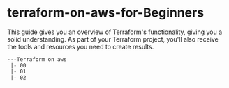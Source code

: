 # terraform-on-aws-for-Beginners
This guide gives you an overview of Terraform's functionality, giving you a solid understanding. As part of your Terraform project, you'll also receive the tools and resources you need to create results.


```
---Terraform on aws 
 |- 00  
 |- 01
 |- 02
```